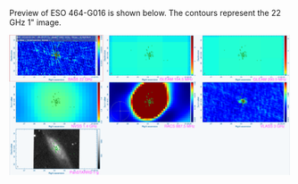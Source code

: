Preview of ESO 464-G016 is shown below. The contours represent the 22 GHz 1" image. 

![ESO464-G016.png](ESO464-G016.png "ESO464-G016")

